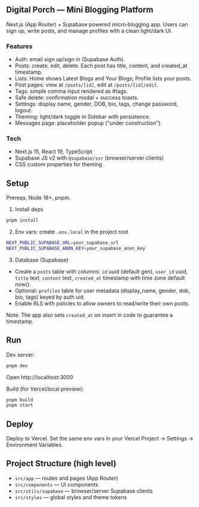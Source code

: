 ## Digital Porch — Mini Blogging Platform

Next.js (App Router) + Supabase powered micro‑blogging app. Users can sign up, write posts, and manage profiles with a clean light/dark UI.

### Features
- Auth: email sign up/sign in (Supabase Auth).
- Posts: create, edit, delete. Each post has title, content, and created_at timestamp.
- Lists: Home shows Latest Blogs and Your Blogs; Profile lists your posts.
- Post pages: view at `/posts/[id]`, edit at `/posts/[id]/edit`.
- Tags: simple comma input rendered as #tags.
- Safe delete: confirmation modal + success toasts.
- Settings: display name, gender, DOB, bio, tags, change password, logout.
- Theming: light/dark toggle in Sidebar with persistence.
- Messages page: placeholder popup (“under construction”).

### Tech
- Next.js 15, React 19, TypeScript
- Supabase JS v2 with `@supabase/ssr` (browser/server clients)
- CSS custom properties for theming

## Setup
Prereqs: Node 18+, pnpm.

1) Install deps
```bash
pnpm install
```

2) Env vars: create `.env.local` in the project root
```bash
NEXT_PUBLIC_SUPABASE_URL=your_supabase_url
NEXT_PUBLIC_SUPABASE_ANON_KEY=your_supabase_anon_key
```

3) Database (Supabase)
- Create a `posts` table with columns: `id` uuid (default gen), `user_id` uuid, `title` text, `content` text, `created_at` timestamp with time zone default now().
- Optional: `profiles` table for user metadata (display_name, gender, dob, bio, tags) keyed by auth uid.
- Enable RLS with policies to allow owners to read/write their own posts.

Note: The app also sets `created_at` on insert in code to guarantee a timestamp.

## Run
Dev server:
```bash
pnpm dev
```
Open http://localhost:3000

Build (for Vercel/local preview):
```bash
pnpm build
pnpm start
```

## Deploy
Deploy to Vercel. Set the same env vars in your Vercel Project → Settings → Environment Variables.

## Project Structure (high level)
- `src/app` — routes and pages (App Router)
- `src/components` — UI components
- `src/utils/supabase` — browser/server Supabase clients
- `src/styles` — global styles and theme tokens
